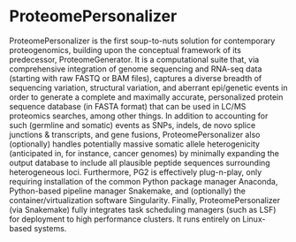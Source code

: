 # ProteomePersonalizer

ProteomePersonalizer is the first soup-to-nuts solution for contemporary proteogenomics, building upon the conceptual framework of its predecessor, ProteomeGenerator. It is a computational suite that, via comprehensive integration of genome sequencing and RNA-seq data (starting with raw FASTQ or BAM files), captures a diverse breadth of sequencing variation, structural variation, and aberrant epi/genetic events in order to generate a complete and maximally accurate, personalized protein sequence database (in FASTA format) that can be used in LC/MS proteomics searches, among other things. In addition to accounting for such (germline and somatic) events as SNPs, indels, de novo splice junctions & transcripts, and gene fusions, ProteomePersonalizer also (optionally) handles potentially massive somatic allele heterogenicity (anticipated in, for instance, cancer genomes) by minimally expanding the output database to include all plausible peptide sequences surrounding heterogeneous loci. Furthermore, PG2 is effectively plug-n-play, only requiring installation of the common Python package manager Anaconda, Python-based pipeline manager Snakemake, and (optionally) the container/virtualization software Singularity. Finally, ProteomePersonalizer (via Snakemake) fully integrates task scheduling managers (such as LSF) for deployment to high performance clusters. It runs entirely on Linux-based systems.

